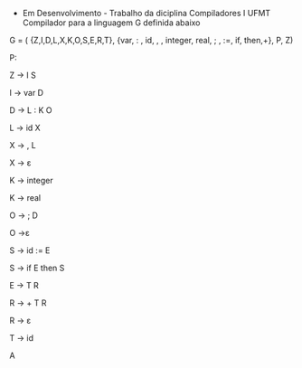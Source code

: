 - Em Desenvolvimento - 
Trabalho da diciplina Compiladores I UFMT
Compilador para a linguagem G definida abaixo


G = ( {Z,I,D,L,X,K,O,S,E,R,T}, {var, : , id, , , integer, real, ; , :=, if, then,+}, P, Z)



P:


Z → I S


I → var D


D → L : K O


L → id X


X → , L


X → ε


K → integer


K → real


O → ; D


O →ε


S → id := E


S → if E then S


E → T R


R → + T R


R → ε


T → id

A
